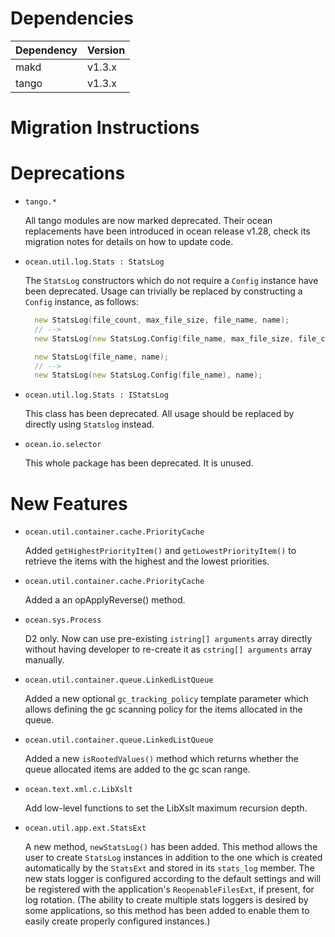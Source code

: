 Dependencies
============

Dependency | Version
-----------|---------
makd       | v1.3.x
tango      | v1.3.x

Migration Instructions
======================


Deprecations
============

* `tango.*`

  All tango modules are now marked deprecated. Their ocean replacements have
  been introduced in ocean release v1.28, check its migration notes for details
  on how to update code.

* `ocean.util.log.Stats : StatsLog`

  The `StatsLog` constructors which do not require a `Config` instance have been
  deprecated. Usage can trivially be replaced by constructing a `Config`
  instance, as follows:

  ```D
    new StatsLog(file_count, max_file_size, file_name, name);
    // -->
    new StatsLog(new StatsLog.Config(file_name, max_file_size, file_count), name);

    new StatsLog(file_name, name);
    // -->
    new StatsLog(new StatsLog.Config(file_name), name);
  ```

* `ocean.util.log.Stats : IStatsLog`

  This class has been deprecated. All usage should be replaced by directly using
  `Statslog` instead.

* `ocean.io.selector`

  This whole package has been deprecated. It is unused.

New Features
============

* `ocean.util.container.cache.PriorityCache`

  Added `getHighestPriorityItem()` and `getLowestPriorityItem()` to retrieve
  the items with the highest and the lowest priorities.

* `ocean.util.container.cache.PriorityCache`

  Added a an opApplyReverse() method.

* `ocean.sys.Process`

  D2 only. Now can use pre-existing `istring[] arguments` array directly without
  having developer to re-create it as `cstring[] arguments` array manually. 

* `ocean.util.container.queue.LinkedListQueue`

  Added a new optional `gc_tracking_policy` template parameter which allows
  defining the gc scanning policy for the items allocated in the queue.

* `ocean.util.container.queue.LinkedListQueue`

  Added a new `isRootedValues()` method which returns whether the queue
  allocated items are added to the gc scan range.

* `ocean.text.xml.c.LibXslt`

  Add low-level functions to set the LibXslt maximum recursion depth.

* `ocean.util.app.ext.StatsExt`

  A new method, `newStatsLog()` has been added. This method allows the user to
  create `StatsLog` instances in addition to the one which is created
  automatically by the `StatsExt` and stored in its `stats_log` member. The new
  stats logger is configured according to the default settings and will be
  registered with the application's `ReopenableFilesExt`, if present, for log
  rotation. (The ability to create multiple stats loggers is desired by some
  applications, so this method has been added to enable them to easily create
  properly configured instances.)
